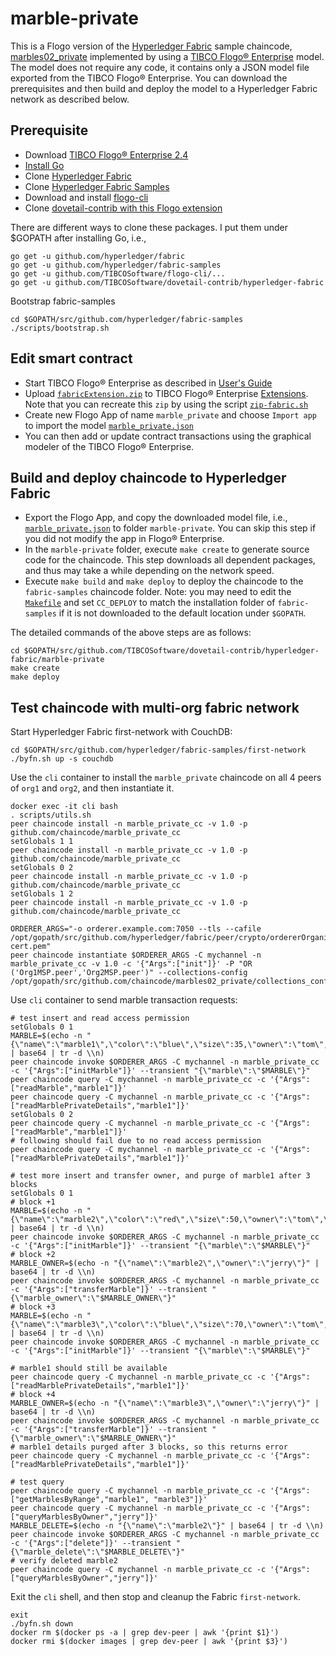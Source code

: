 # marble-private
This is a Flogo version of the [Hyperledger Fabric](https://www.hyperledger.org/projects/fabric) sample chaincode, [marbles02_private](https://github.com/hyperledger/fabric-samples/tree/release-1.4/chaincode/marbles02_private) implemented by using a [TIBCO Flogo® Enterprise](https://docs.tibco.com/products/tibco-flogo-enterprise-2-4-0) model.  The model does not require any code, it contains only a JSON model file exported from the TIBCO Flogo® Enterprise.  You can download the prerequisites and then build and deploy the model to a Hyperledger Fabric network as described below.

## Prerequisite
- Download [TIBCO Flogo® Enterprise 2.4](https://edelivery.tibco.com/storefront/eval/tibco-flogo-enterprise/prod11810.html)
- [Install Go](https://golang.org/doc/install)
- Clone [Hyperledger Fabric](https://github.com/hyperledger/fabric)
- Clone [Hyperledger Fabric Samples](https://github.com/hyperledger/fabric-samples)
- Download and install [flogo-cli](https://github.com/TIBCOSoftware/flogo-cli)
- Clone [dovetail-contrib with this Flogo extension](../..)

There are different ways to clone these packages.  I put them under $GOPATH after installing Go, i.e.,
```
go get -u github.com/hyperledger/fabric
go get -u github.com/hyperledger/fabric-samples
go get -u github.com/TIBCOSoftware/flogo-cli/...
go get -u github.com/TIBCOSoftware/dovetail-contrib/hyperledger-fabric
```
Bootstrap fabric-samples
```
cd $GOPATH/src/github.com/hyperledger/fabric-samples
./scripts/bootstrap.sh
```

## Edit smart contract
- Start TIBCO Flogo® Enterprise as described in [User's Guide](https://docs.tibco.com/pub/flogo/2.4.0/doc/pdf/TIB_flogo_2.4_users_guide.pdf?id=1)
- Upload [`fabricExtension.zip`](../fabricExtension.zip) to TIBCO Flogo® Enterprise [Extensions](http://localhost:8090/wistudio/extensions).  Note that you can recreate this `zip` by using the script [`zip-fabric.sh`](../zip-fabric.sh)
- Create new Flogo App of name `marble_private` and choose `Import app` to import the model [`marble_private.json`](marble_private.json)
- You can then add or update contract transactions using the graphical modeler of the TIBCO Flogo® Enterprise.

## Build and deploy chaincode to Hyperledger Fabric
- Export the Flogo App, and copy the downloaded model file, i.e., [`marble_private.json`](marble_private.json) to folder `marble-private`.  You can skip this step if you did not modify the app in Flogo® Enterprise.
- In the `marble-private` folder, execute `make create` to generate source code for the chaincode.  This step downloads all dependent packages, and thus may take a while depending on the network speed.
- Execute `make build` and `make deploy` to deploy the chaincode to the `fabric-samples` chaincode folder.  Note: you may need to edit the [`Makefile`](Makefile) and set `CC_DEPLOY` to match the installation folder of `fabric-samples` if it is not downloaded to the default location under `$GOPATH`.

The detailed commands of the above steps are as follows:
```
cd $GOPATH/src/github.com/TIBCOSoftware/dovetail-contrib/hyperledger-fabric/marble-private
make create
make deploy
```

## Test chaincode with multi-org fabric network
Start Hyperledger Fabric first-network with CouchDB:
```
cd $GOPATH/src/github.com/hyperledger/fabric-samples/first-network
./byfn.sh up -s couchdb
```
Use the `cli` container to install the `marble_private` chaincode on all 4 peers of `org1` and `org2`, and then instantiate it.
```
docker exec -it cli bash
. scripts/utils.sh
peer chaincode install -n marble_private_cc -v 1.0 -p github.com/chaincode/marble_private_cc
setGlobals 1 1
peer chaincode install -n marble_private_cc -v 1.0 -p github.com/chaincode/marble_private_cc
setGlobals 0 2
peer chaincode install -n marble_private_cc -v 1.0 -p github.com/chaincode/marble_private_cc
setGlobals 1 2
peer chaincode install -n marble_private_cc -v 1.0 -p github.com/chaincode/marble_private_cc

ORDERER_ARGS="-o orderer.example.com:7050 --tls --cafile /opt/gopath/src/github.com/hyperledger/fabric/peer/crypto/ordererOrganizations/example.com/orderers/orderer.example.com/msp/tlscacerts/tlsca.example.com-cert.pem"
peer chaincode instantiate $ORDERER_ARGS -C mychannel -n marble_private_cc -v 1.0 -c '{"Args":["init"]}' -P "OR ('Org1MSP.peer','Org2MSP.peer')" --collections-config /opt/gopath/src/github.com/chaincode/marbles02_private/collections_config.json
```
Use `cli` container to send marble transaction requests:
```
# test insert and read access permission
setGlobals 0 1
MARBLE=$(echo -n "{\"name\":\"marble1\",\"color\":\"blue\",\"size\":35,\"owner\":\"tom\",\"price\":99}" | base64 | tr -d \\n)
peer chaincode invoke $ORDERER_ARGS -C mychannel -n marble_private_cc -c '{"Args":["initMarble"]}' --transient "{\"marble\":\"$MARBLE\"}"
peer chaincode query -C mychannel -n marble_private_cc -c '{"Args":["readMarble","marble1"]}'
peer chaincode query -C mychannel -n marble_private_cc -c '{"Args":["readMarblePrivateDetails","marble1"]}'
setGlobals 0 2
peer chaincode query -C mychannel -n marble_private_cc -c '{"Args":["readMarble","marble1"]}'
# following should fail due to no read access permission 
peer chaincode query -C mychannel -n marble_private_cc -c '{"Args":["readMarblePrivateDetails","marble1"]}'

# test more insert and transfer owner, and purge of marble1 after 3 blocks
setGlobals 0 1
# block +1
MARBLE=$(echo -n "{\"name\":\"marble2\",\"color\":\"red\",\"size\":50,\"owner\":\"tom\",\"price\":199}" | base64 | tr -d \\n)
peer chaincode invoke $ORDERER_ARGS -C mychannel -n marble_private_cc -c '{"Args":["initMarble"]}' --transient "{\"marble\":\"$MARBLE\"}"
# block +2
MARBLE_OWNER=$(echo -n "{\"name\":\"marble2\",\"owner\":\"jerry\"}" | base64 | tr -d \\n)
peer chaincode invoke $ORDERER_ARGS -C mychannel -n marble_private_cc -c '{"Args":["transferMarble"]}' --transient "{\"marble_owner\":\"$MARBLE_OWNER\"}"
# block +3
MARBLE=$(echo -n "{\"name\":\"marble3\",\"color\":\"blue\",\"size\":70,\"owner\":\"tom\",\"price\":299}" | base64 | tr -d \\n)
peer chaincode invoke $ORDERER_ARGS -C mychannel -n marble_private_cc -c '{"Args":["initMarble"]}' --transient "{\"marble\":\"$MARBLE\"}"

# marble1 should still be available
peer chaincode query -C mychannel -n marble_private_cc -c '{"Args":["readMarblePrivateDetails","marble1"]}'
# block +4
MARBLE_OWNER=$(echo -n "{\"name\":\"marble3\",\"owner\":\"jerry\"}" | base64 | tr -d \\n)
peer chaincode invoke $ORDERER_ARGS -C mychannel -n marble_private_cc -c '{"Args":["transferMarble"]}' --transient "{\"marble_owner\":\"$MARBLE_OWNER\"}"
# marble1 details purged after 3 blocks, so this returns error
peer chaincode query -C mychannel -n marble_private_cc -c '{"Args":["readMarblePrivateDetails","marble1"]}'

# test query
peer chaincode query -C mychannel -n marble_private_cc -c '{"Args":["getMarblesByRange","marble1", "marble3"]}'
peer chaincode query -C mychannel -n marble_private_cc -c '{"Args":["queryMarblesByOwner","jerry"]}'
MARBLE_DELETE=$(echo -n "{\"name\":\"marble2\"}" | base64 | tr -d \\n)
peer chaincode invoke $ORDERER_ARGS -C mychannel -n marble_private_cc -c '{"Args":["delete"]}' --transient "{\"marble_delete\":\"$MARBLE_DELETE\"}"
# verify deleted marble2
peer chaincode query -C mychannel -n marble_private_cc -c '{"Args":["queryMarblesByOwner","jerry"]}'
```

Exit the `cli` shell, and then stop and cleanup the Fabric `first-network`.
```
exit
./byfn.sh down
docker rm $(docker ps -a | grep dev-peer | awk '{print $1}')
docker rmi $(docker images | grep dev-peer | awk '{print $3}')
```

